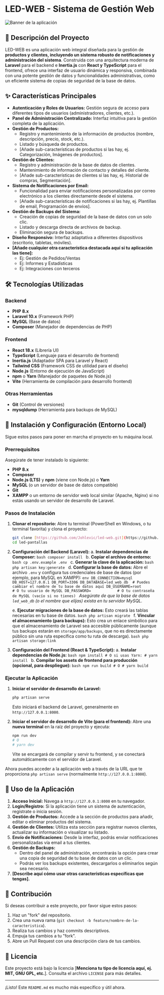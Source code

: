 # LED-WEB - Sistema de Gestión Web
![Banner de la aplicación](https://i.postimg.cc/5NWDnNzy/Whats-App-Image-2025-07-10-at-2-19-23-AM.jpg)

## 🚀 Descripción del Proyecto

LED-WEB es una aplicación web integral diseñada para la gestión de **productos y clientes, incluyendo un sistema robusto de notificaciones y administración del sistema**. Construida con una arquitectura moderna de **Laravel** para el backend e **Inertia.js** con **React y TypeScript** para el frontend, ofrece una interfaz de usuario dinámica y responsiva, combinada con una potente gestión de datos y funcionalidades administrativas, como un eficiente sistema de copias de seguridad de la base de datos.

## ✨ Características Principales

* **Autenticación y Roles de Usuarios:** Gestión segura de acceso para diferentes tipos de usuarios (administradores, clientes, etc.).
* **Panel de Administración Centralizado:** Interfaz intuitiva para la gestión completa de la aplicación.
* **Gestión de Productos:**
    * Registro y mantenimiento de la información de productos (nombre, descripción, precio, stock, etc.).
    * Listado y búsqueda de productos.
    * [Añade sub-características de productos si las hay, ej. Categorización, Imágenes de productos].
* **Gestión de Clientes:**
    * Registro y administración de la base de datos de clientes.
    * Mantenimiento de información de contacto y detalles del cliente.
    * [Añade sub-características de clientes si las hay, ej. Historial de compras, Segmentación].
* **Sistema de Notificaciones por Email:**
    * Funcionalidad para enviar notificaciones personalizadas por correo electrónico a los clientes directamente desde el sistema.
    * [Añade sub-características de notificaciones si las hay, ej. Plantillas de email, Programación de envíos].
* **Gestión de Backups del Sistema:**
    * Creación de copias de seguridad de la base de datos con un solo clic.
    * Listado y descarga directa de archivos de backup.
    * Eliminación segura de backups.
* **Diseño Responsivo:** Interfaz adaptativa a diferentes dispositivos (escritorio, tabletas, móviles).
* **[Añade cualquier otra característica destacada aquí si tu aplicación las tiene]:**
    * Ej: Gestión de Pedidos/Ventas
    * Ej: Informes y Estadísticas
    * Ej: Integraciones con terceros

## 🛠️ Tecnologías Utilizadas

### Backend
* **PHP 8.x**
* **Laravel 10.x** (Framework PHP)
* **MySQL** (Base de datos)
* **Composer** (Manejador de dependencias de PHP)

### Frontend
* **React 18.x** (Librería UI)
* **TypeScript** (Lenguaje para el desarrollo de frontend)
* **Inertia.js** (Adaptador SPA para Laravel y React)
* **Tailwind CSS** (Framework CSS de utilidad para el diseño)
* **Node.js** (Entorno de ejecución de JavaScript)
* **npm** o **Yarn** (Manejador de paquetes de Node.js)
* **Vite** (Herramienta de compilación para desarrollo frontend)

### Otras Herramientas
* **Git** (Control de versiones)
* **mysqldump** (Herramienta para backups de MySQL)

## 🚀 Instalación y Configuración (Entorno Local)

Sigue estos pasos para poner en marcha el proyecto en tu máquina local.

### Prerrequisitos

Asegúrate de tener instalado lo siguiente:

* **PHP 8.x**
* **Composer**
* **Node.js (LTS)** y **npm** (viene con Node.js) o **Yarn**
* **MySQL** (o un servidor de base de datos compatible)
* **Git**
* **XAMPP** o un entorno de servidor web local similar (Apache, Nginx) si no estás usando un servidor de desarrollo de Laravel.

### Pasos de Instalación

1.  **Clonar el repositorio:**
    Abre tu terminal (PowerShell en Windows, o tu terminal favorita) y clona el proyecto:
    ```bash
    git clone [https://github.com/Johlevic/led-web.git](https://github.com/Johlevic/led-pantallas.git)
    cd led-pantallas
    ```

2.  **Configuración del Backend (Laravel):**
    a.  **Instalar dependencias de Composer:**
        ```bash
        composer install
        ```
    b.  **Copiar el archivo de entorno:**
        ```bash
        cp .env.example .env
        ```
    c.  **Generar la clave de la aplicación:**
        ```bash
        php artisan key:generate
        ```
    d.  **Configurar la base de datos:**
        Abre el archivo `.env` y configura tus credenciales de base de datos (por ejemplo, para MySQL en XAMPP):
        ```env
        DB_CONNECTION=mysql
        DB_HOST=127.0.0.1
        DB_PORT=3306
        DB_DATABASE=led_web_db  # Puedes cambiar el nombre de tu base de datos aquí
        DB_USERNAME=root        # O tu usuario de MySQL
        DB_PASSWORD=            # O tu contraseña de MySQL (vacío si no tienes)
        ```
        *Asegúrate de que la base de datos `led_web_db` (o el nombre que elijas) exista en tu servidor MySQL.*

    e.  **Ejecutar migraciones de la base de datos:**
        Esto creará las tablas necesarias en tu base de datos.
        ```bash
        php artisan migrate
        ```
    f.  **Vincular el almacenamiento (para backups):**
        Esto crea un enlace simbólico para que el almacenamiento de Laravel sea accesible públicamente (aunque tus backups estarán en `storage/app/backups`, que no es directamente público sin una ruta específica como tu ruta de descarga).
        ```bash
        php artisan storage:link
        ```

3.  **Configuración del Frontend (React & TypeScript):**
    a.  **Instalar dependencias de Node.js:**
        ```bash
        npm install
        # O si usas Yarn:
        # yarn install
        ```
    b.  **Compilar los assets de frontend para producción (opcional, para despliegue):**
        ```bash
        npm run build
        # O
        # yarn build
        ```

### Ejecutar la Aplicación

1.  **Iniciar el servidor de desarrollo de Laravel:**
    ```bash
    php artisan serve
    ```
    Esto iniciará el backend de Laravel, generalmente en `http://127.0.0.1:8000`.

2.  **Iniciar el servidor de desarrollo de Vite (para el frontend):**
    Abre una **nueva terminal** en la raíz del proyecto y ejecuta:
    ```bash
    npm run dev
    # O
    # yarn dev
    ```
    Vite se encargará de compilar y servir tu frontend, y se conectará automáticamente con el servidor de Laravel.

Ahora puedes acceder a la aplicación web a través de la URL que te proporciona `php artisan serve` (normalmente `http://127.0.0.1:8000`).

## 🚀 Uso de la Aplicación

1.  **Acceso Inicial:** Navega a `http://127.0.0.1:8000` en tu navegador.
2.  **Login/Registro:** Si la aplicación tiene un sistema de autenticación, regístrate o inicia sesión.
3.  **Gestión de Productos:** Accede a la sección de productos para añadir, editar o eliminar productos del sistema.
4.  **Gestión de Clientes:** Utiliza esta sección para registrar nuevos clientes, actualizar su información o visualizar su listado.
5.  **Envío de Notificaciones:** Desde la interfaz, podrás enviar notificaciones personalizadas vía email a tus clientes.
6.  **Gestión de Backups:**
    * Dentro del panel de administración, encontrarás la opción para crear una copia de seguridad de tu base de datos con un clic.
    * Podrás ver los backups existentes, descargarlos o eliminarlos según sea necesario.
7.  **[Describe aquí cómo usar otras características específicas que tengas].**

## 🤝 Contribución

Si deseas contribuir a este proyecto, por favor sigue estos pasos:

1.  Haz un "fork" del repositorio.
2.  Crea una nueva rama (`git checkout -b feature/nombre-de-la-caracteristica`).
3.  Realiza tus cambios y haz commits descriptivos.
4.  Empuja tus cambios a tu "fork".
5.  Abre un Pull Request con una descripción clara de tus cambios.

## 📄 Licencia

Este proyecto está bajo la licencia [**Menciona tu tipo de licencia aquí, ej. MIT, GNU GPL, etc.**]. Consulta el archivo `LICENSE` para más detalles.

---

¡Listo! Este `README.md` es mucho más específico y útil ahora.


